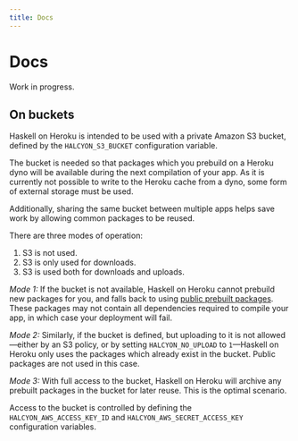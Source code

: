 ```yaml
---
title: Docs
---
```



Docs
====

Work in progress.


On buckets
----------

Haskell on Heroku is intended to be used with a private Amazon S3 bucket, defined by the `HALCYON_S3_BUCKET` configuration variable.

The bucket is needed so that packages which you prebuild on a Heroku dyno will be available during the next compilation of your app.  As it is currently not possible to write to the Heroku cache from a dyno, some form of external storage must be used.

Additionally, sharing the same bucket between multiple apps helps save work by allowing common packages to be reused.

There are three modes of operation:

1. S3 is not used.
2. S3 is only used for downloads.
3. S3 is used both for downloads and uploads.

_Mode 1:_  If the bucket is not available, Haskell on Heroku cannot prebuild new packages for you, and falls back to using [public prebuilt packages](http://halcyon.sh/docs/public-prebuilt-packages/).  These packages may not contain all dependencies required to compile your app, in which case your deployment will fail.

_Mode 2:_  Similarly, if the bucket is defined, but uploading to it is not allowed—either by an S3 policy, or by setting `HALCYON_NO_UPLOAD` to `1`—Haskell on Heroku only uses the packages which already exist in the bucket.  Public packages are not used in this case.

_Mode 3:_  With full access to the bucket, Haskell on Heroku will archive any prebuilt packages in the bucket for later reuse.  This is the optimal scenario.

Access to the bucket is controlled by defining the `HALCYON_AWS_ACCESS_KEY_ID` and `HALCYON_AWS_SECRET_ACCESS_KEY` configuration variables.
